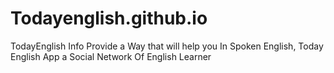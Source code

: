 # Todayenglish.github.io
TodayEnglish Info Provide a Way that will help you In Spoken English, Today English App a Social Network Of English Learner
